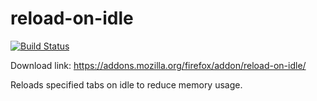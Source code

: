 # reload-on-idle

[![Build Status](https://travis-ci.org/clear-code/reload-on-idle.svg?branch=master)](https://travis-ci.org/clear-code/reload-on-idle)

Download link: https://addons.mozilla.org/firefox/addon/reload-on-idle/

Reloads specified tabs on idle to reduce memory usage.
